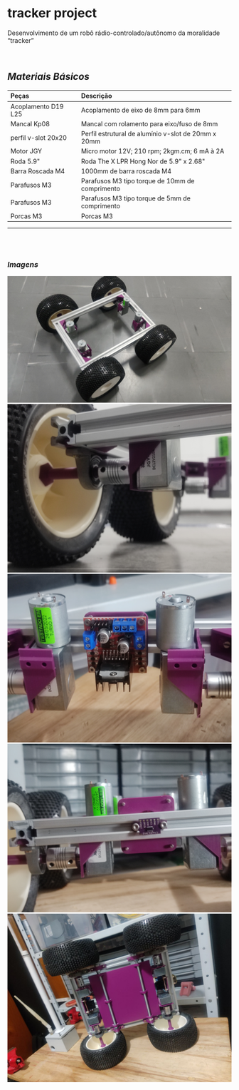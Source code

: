 # tracker project
Desenvolvimento de um robô rádio-controlado/autônomo da moralidade “tracker”


<br>


## *Materiais Básicos*

Peças			| Descrição
:---------------------- | :-------------------------------------
Acoplamento D19 L25     | Acoplamento de eixo de 8mm para 6mm
Mancal Kp08             | Mancal com rolamento para eixo/fuso de 8mm
perfil v-slot 20x20     | Perfil estrutural de alumínio v-slot de 20mm x 20mm
Motor JGY               | Micro motor 12V; 210 rpm; 2kgm.cm; 6 mA à 2A
Roda  5.9"              | Roda  The X LPR Hong Nor de 5.9" x 2.68"
Barra Roscada M4        | 1000mm de barra roscada M4
Parafusos M3            | Parafusos M3 tipo torque de 10mm de comprimento 
Parafusos M3            | Parafusos M3 tipo torque de 5mm de comprimento
Porcas M3               | Porcas M3

<hr><br><br>

### *Imagens*

![tracker vista superior](./img/IMG-20220526-WA0026.jpeg)
![tracker vista da roda e acoplamento](./img/IMG_20220526_191718.jpg)
![tracker vista vista do driver/ponte-H fixado](./img/IMG_20220529_171038.jpg)
![tracker vista do sensor de distância fixado](./img/IMG_20220529_171410.jpg)
![tracker vista da base e suporte da base](./img/photo_2022-06-01_01-18-52.jpg)
